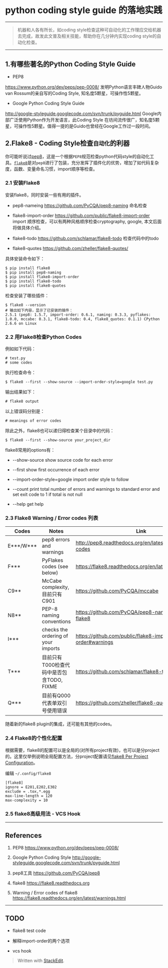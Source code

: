 # python coding style guide 的落地实践

---

> 机器和人各有所长，如coding style检查这种可自动化的工作理应交给机器去完成，故发此文普及相关技能，帮助你在几分钟内实现coding style的自动化检查。

---

## 1.有哪些著名的Python Coding Style Guide

*	PEP8

https://www.python.org/dev/peps/pep-0008/
发明Python语言丰碑人物Guido van Rossum的亲自写的Coding Style, 知名度5颗星，可操作性5颗星。

* Google Python Coding Style Guide

http://google-styleguide.googlecode.com/svn/trunk/pyguide.html
Google内部广泛使用Python作为开发语言，此Coding Style 在坊间流传很广，知名度5颗星，可操作性5颗星。值得一提的是Guido也曾经在Google工作过一段时间。


## 2.Flake8 - Coding Style检查`自动化`的利器

你可能听说过[pep8](https://github.com/PyCQA/pep8)，这是一个根据`PEP8`规范检查python代码style的自动化工具。[`flake8`](https://flake8.readthedocs.org)是对`pep8`进行了包装，充分发挥了插件化的优势，增加了如代码复杂度，函数、变量命名习惯，import顺序等检查。

### 2.1 安装Flake8

安装flake8，同时安装一些有用的插件。

*	pep8-nameing
https://github.com/PyCQA/pep8-naming
命名检查

*	flake8-import-order
https://github.com/public/flake8-import-order
import 顺序检查，可以有两种风格顺序检查cryptography, google, 本文后面将做具体介绍。

*	flake8-todo
https://github.com/schlamar/flake8-todo
检查代码中的todo

*	flake8-quotes
https://github.com/zheller/flake8-quotes/


具体安装命令如下：

```
$ pip install flake8
$ pip install pep8-naming
$ pip install flake8-import-order
$ pip install flake8-todo
$ pip install flake8-quotes
```

检查安装了哪些插件： 
```
$ flake8 --version
# 输出如下内容，显示了已安装的插件：
2.5.1 (pep8: 1.5.7, import-order: 0.6.1, naming: 0.3.3, pyflakes: 1.0.0, mccabe: 0.3.1, flake8-todo: 0.4, flake8_quotes: 0.1.1) CPython 2.6.6 on Linux
```

### 2.2 用Flake8检查Python Codes

例如如下代码：
```
# test.py
# some codes
```

执行检查命令：
```
$ flake8 --first --show-source --import-order-style=google test.py
```

输出结果如下：
```
# flake8 output
```

以上错误码分别是：
```
# meanings of error codes
```

除此之外，flake8也可以递归得检查某个目录中的代码：

```
$ flake8 --first --show-source your_project_dir
```

flake8常用的options有：

*	--show-source
show source code for each error

*	--first
show first occurrence of each error

*	--import-order-style=google
import order style to follow

*	--count
print total number of errors and warnings to standard error and set exit code to 1 if total is not null

*	--help
get help

### 2.3 Flake8 Warning / Error codes 列表

| Codes | Notes | Link |
| ------ | ------ | ------ |
| E***/W*** | pep8 errors and warnings | http://pep8.readthedocs.org/en/latest/intro.html#error-codes |
| F*** | PyFlakes codes (see below) | https://flake8.readthedocs.org/en/latest/warnings.html |
| C9** | McCabe complexity, 目前只有C901 | https://github.com/PyCQA/mccabe |
| N8** | PEP-8 naming conventions | https://github.com/PyCQA/pep8-naming#plugin-for-flake8 |
| I*** | checks the ordering of your imports | https://github.com/public/flake8-import-order#warnings |
| T*** | 目前只有T000检查代码中是否包含TODO, FIXME | https://github.com/schlamar/flake8-todo |
| Q*** | 目前有Q000代表单双引号使用错误 | https://github.com/zheller/flake8-quotes/ |

随着新的flake8 plugin的集成，还可能有其他的codes。


### 2.4 Flake8的个性化配置

根据需要，flake8的配置可以是全局的(对所有project有效)，也可以是分project的。这里仅举例说明全局配置方法，分project配置请见[flake8 Per Project Configuration](https://flake8.readthedocs.org/en/latest/config.html#per-project)。

编辑 `~/.config/flake8`

```
[flake8]
ignore = E201,E202,E302
exclude = .tox,*.egg
max-line-length = 120
max-complexity = 10
```

### 2.5 flake8高级用法 - VCS Hook


---

## References

1.	PEP8
https://www.python.org/dev/peps/pep-0008/

2.	Google Python Coding Style
http://google-styleguide.googlecode.com/svn/trunk/pyguide.html

3.	pep8工具
https://github.com/PyCQA/pep8

4. flake8
https://flake8.readthedocs.org

5.	Warning / Error codes of flake8
https://flake8.readthedocs.org/en/latest/warnings.html

---

## TODO

*	flake8 test code

*	解释import-order的两个选项

*	vcs hook

> Written with [StackEdit](https://stackedit.io/).